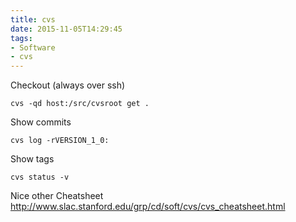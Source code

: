 ```yaml
---
title: cvs
date: 2015-11-05T14:29:45
tags: 
- Software
- cvs
---
```


Checkout (always over ssh)

    cvs -qd host:/src/cvsroot get .

Show commits

    cvs log -rVERSION_1_0:

Show tags

    cvs status -v

Nice other Cheatsheet
http://www.slac.stanford.edu/grp/cd/soft/cvs/cvs_cheatsheet.html